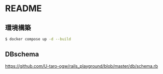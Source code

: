 # README

## 環境構築

```bash
$ docker compose up -d --build
```

## DBschema

https://github.com/U-taro-ogw/rails_playground/blob/master/db/schema.rb

